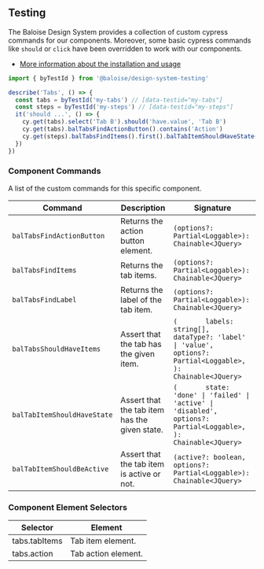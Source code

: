 ## Testing
 
The Baloise Design System provides a collection of custom cypress commands for our components. Moreover, some basic cypress commands like `should` or `click` have been overridden to work with our components.
 
- [More information about the installation and usage](?path=/docs/development-testing--page)
 
<!-- START: human documentation -->
 
```typescript
import { byTestId } from '@baloise/design-system-testing'

describe('Tabs', () => {
  const tabs = byTestId('my-tabs') // [data-testid="my-tabs"]
  const steps = byTestId('my-steps') // [data-testid="my-steps"]
  it('should ...', () => {
    cy.get(tabs).select('Tab B').should('have.value', 'Tab B')
    cy.get(tabs).balTabsFindActionButton().contains('Action')
    cy.get(steps).balTabsFindItems().first().balTabItemShouldHaveState('done')
  })
})
```
 
<!-- END: human documentation -->
 
### Component Commands
 
A list of the custom commands for this specific component.
 
| Command                     | Description                                    | Signature                                                                                                                    |
| --------------------------- | ---------------------------------------------- | ---------------------------------------------------------------------------------------------------------------------------- |
| `balTabsFindActionButton`   | Returns the action button element.             | `(options?: Partial<Loggable>): Chainable<JQuery>`                                                                           |
| `balTabsFindItems`          | Returns the tab items.                         | `(options?: Partial<Loggable>): Chainable<JQuery>`                                                                           |
| `balTabsFindLabel`          | Returns the label of the tab item.             | `(options?: Partial<Loggable>): Chainable<JQuery>`                                                                           |
| `balTabsShouldHaveItems`    | Assert that the tab has the given item.        | `(       labels: string[],       dataType?: 'label' \| 'value',       options?: Partial<Loggable>,     ): Chainable<JQuery>` |
| `balTabItemShouldHaveState` | Assert that the tab item has the  given state. | `(       state: 'done' \| 'failed' \| 'active' \| 'disabled',       options?: Partial<Loggable>,     ): Chainable<JQuery>`   |
| `balTabItemShouldBeActive`  | Assert that the tab item is active or not.     | `(active?: boolean, options?: Partial<Loggable>): Chainable<JQuery>`                                                         |
 
 
### Component Element Selectors

| Selector      | Element             |
| ------------- | ------------------- |
| tabs.tabItems | Tab item element.   |
| tabs.action   | Tab action element. |

